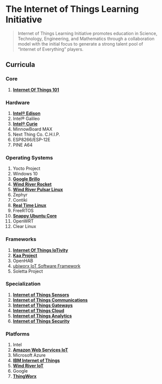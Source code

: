 The Internet of Things Learning Initiative
==

> Internet of Things Learning Initiative promotes education in Science, Technology, Engineering, and Mathematics through a collaboration model with the initial focus to generate a strong talent pool of “Internet of Everything” players.

## Curricula

### Core
1. [__Internet Of Things 101__](https://theiotlearninginitiative.gitbooks.io/internetofthings101/)

### Hardware
1. [__Intel® Edison__](https://theiotlearninginitiative.gitbooks.io/inteledison/)
2. Intel® Galileo
3. [__Intel® Curie__](https://theiotlearninginitiative.gitbooks.io/intelcurie/content/)
4. MinnowBoard MAX
5. Next Thing Co. C.H.I.P.
6. ESP8266/ESP-12E
7. PINE A64

### Operating Systems
1. Yocto Project
2. Windows 10
3. [__Google Brillo__](https://theiotlearninginitiative.gitbooks.io/googlebrillo/content/)
4. [__Wind River Rocket__](https://theiotlearninginitiative.gitbooks.io/iotwindriverrocket/content/)
5. [__Wind River Pulsar Linux__](https://theiotlearninginitiative.gitbooks.io/iotwindriverpulsarlinux/content/)
6. Zephyr
7. Contiki
7. [__Real Time Linux__](https://theiotlearninginitiative.gitbooks.io/internetofthingsrt/content/)
8. FreeRTOS
9. [__Snappy Ubuntu Core__](https://theiotlearninginitiative.gitbooks.io/iotsnappyubuntucore/content/)
10. OpenWRT
11. Clear Linux

### Frameworks
1. [__Internet Of Things IoTivity__](https://theiotlearninginitiative.gitbooks.io/internetofthingsiotivity/content/)
2. [__Kaa Project__](http://www.kaaproject.org/)
3. OpenHAB
4. [ubiworx IoT Software Framework](http://www.ubiworx.com/ubiworx/)
5. Soletta Project

### Specialization
1. [__Internet of Things Sensors__](https://theiotlearninginitiative.gitbooks.io/internetofthingssensors/content/)
2. [__Internet of Things Communications__](https://theiotlearninginitiative.gitbooks.io/internetofthingscommunications/content/)
3. [__Internet of Things Gateways__](https://theiotlearninginitiative.gitbooks.io/internetofthingsgateways/content/)
4. [__Internet of Things Cloud__](https://theiotlearninginitiative.gitbooks.io/internetofthingscloud/content/)
5. [__Internet of Things Analytics__](https://theiotlearninginitiative.gitbooks.io/internetofthingsanalytics/content/)
5. [__Internet of Things Security__]()

### Platforms
1. Intel
2. [__Amazon Web Services IoT__](https://theiotlearninginitiative.gitbooks.io/amazonwebservicesiot/content/)
3. Microsoft Azure
4. [__IBM Internet of Things__](https://theiotlearninginitiative.gitbooks.io/ibminternetofthings/content/)
5. [__Wind River IoT__](https://theiotlearninginitiative.gitbooks.io/windriveriot/content/)
6. Google
7. [__ThingWorx__]()